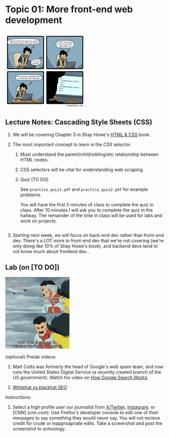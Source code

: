 # Topic 01: More front-end web development

<img width='50%' src=img/Strip-Vengeance-de-codeur-650-finalenglish.jpg />

## Lecture Notes: Cascading Style Sheets (CSS)

1. We will be covering Chapter 3 in Shay Howe's [HTML & CSS](https://learn.shayhowe.com/html-css/) book.

1. The most important concept to learn is the *CSS selector*.
    1. Must understand the parent/child/sibling/etc relationship between HTML nodes.
    1. CSS selectors will be vital for understanding web scraping.
    1. Quiz [TO DO]

        See `practice_quiz1.pdf` and `practice_quiz2.pdf` for example problems.

        You will have the first 5 minutes of class to complete the quiz in class. After 10 minutes I will ask you to complete the quiz in the hallway. The remainder of the time in class will be used           for labs and work on projects. 

        ```

1. Starting next week, we will focus on back-end dev rather than front-end dev.
    There's a LOT more to front-end dev that we're not covering (we're only doing like 10% of Shay Howe's book),
    and backend devs tend to not know much about frontend dev...


## Lab (on [TO DO])

<img width=40% src=img/photoshop.jpg>

(optional) Prelab videos:

1. Matt Cutts was formerly the head of Google's web spam team,
   and now runs the United States Digital Service (a recently created branch of the US government).
   Watch his video on [How Google Search Works](https://www.youtube.com/watch?v=KyCYyoGusqs).

1. [Whitehat vs blackhat SEO](https://www.youtube.com/watch?v=jOSz-uutUfc)

Instructions:

1. Select a high profile user our journalist from [X/Twitter](https://x.com/), [Instagram](https://instagram.com/), or [CNN] (cnn.com).
    Use Firefox's developer console to edit one of their messages to say something they would never say. You will not recieve credit for crude or inapproapriate edits.
    Take a screenshot and post the screenshot to schoology.




